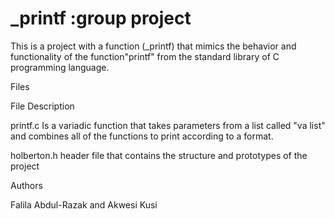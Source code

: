 # _printf :group project
This is a project with a function (_printf) that mimics the behavior and functionality of the function"printf" from the standard library of C programming language.

Files

File	Description

printf.c	Is a variadic function that takes parameters from a list called "va list" and combines all of the functions to print according to a format.

holberton.h	header file that contains the structure and prototypes of the project

Authors

Falila Abdul-Razak and Akwesi Kusi
